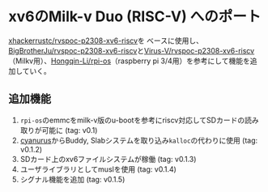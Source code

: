 # xv6のMilk-v Duo (RISC-V) へのポート


[xhackerrustc/rvspoc-p2308-xv6-riscv](https://github.com/xhackerustc/rvspoc-p2308-xv6-riscv)を
ベースに使用し、[BigBrotherJu/rvspoc-p2308-xv6-riscv](https://github.com/BigBrotherJu/rvspoc-p2308-xv6-riscv)と[Virus-V/rvspoc-p2308-xv6-riscv](https://github.com/Virus-V/rvspoc-p2308-xv6-riscv)（Milkv用）、[Hongqin-Li/rpi-os](https://github.com/Hongqin-Li/rpi-os)（raspberry pi 3/4用）を参考にして機能を追加していく。

## 追加機能

1. `rpi-os`のemmcをmilk-v版のu-bootを参考にriscv対応してSDカードの読み取りが可能に (tag: v0.1)
2. [cyanurus](https://github.com/redcap97/cyanurus)からBuddy, Slabシステムを取り込み`kalloc`の代わりに使用 (tag: v0.1.2)
3. SDカード上のxv6ファイルシステムが稼働 (tag: v0.1.3)
4. ユーザライブラリとしてmuslを使用 (tag: v0.1.4)
5. シグナル機能を追加 (tag: v0.1.5)
